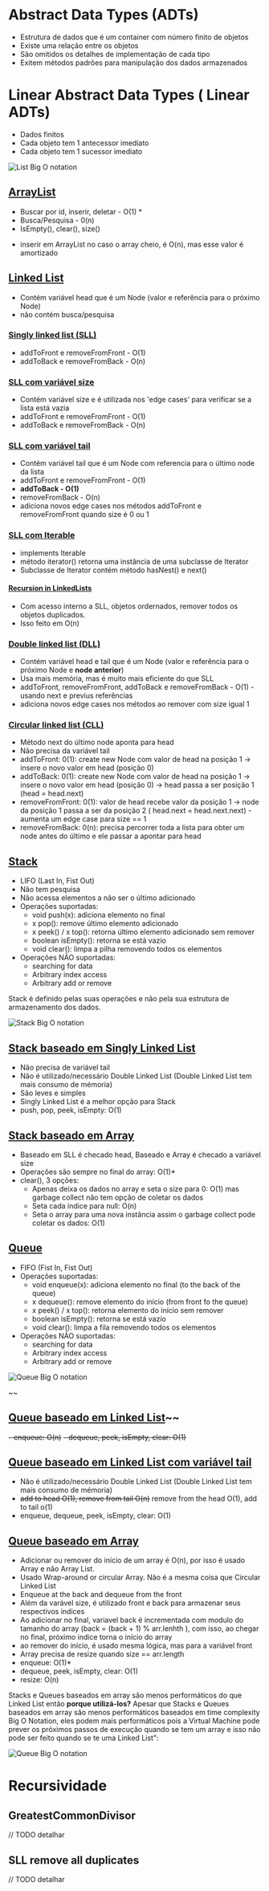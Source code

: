 # Abstract Data Types (ADTs)

- Estrutura de dados que é um container com número finito de objetos
- Existe uma relação entre os objetos
- São omitidos os detalhes de implementação de cada tipo
- Exitem métodos padrões para manipulação dos dados armazenados

# Linear Abstract Data Types ( Linear ADTs)

- Dados finitos
- Cada objeto tem 1 antecessor imediato
- Cada objeto tem 1 sucessor imediato

![List Big O notation](https://github.com/hader-araujo/algorithms/blob/main/src/main/resources/images/Big-O_ADT.png)

## [ArrayList](https://github.com/hader-araujo/algorithms/blob/main/src/main/java/arraylist/ArrayListImplementation.java)

- Buscar por id, inserir, deletar - O(1) *
- Busca/Pesquisa - 0(n)
- IsEmpty(), clear(), size()


* inserir em ArrayList no caso o array cheio, é O(n), mas esse valor é amortizado

## [Linked List](https://github.com/hader-araujo/algorithms/tree/main/src/main/java/linkedlist)

- Contém variável head que é um Node (valor e referência para o próximo Node)
- não contém busca/pesquisa

### [Singly linked list (SLL)](https://github.com/hader-araujo/algorithms/blob/main/src/main/java/linkedlist/singlylinkedlist/SinglyLinkedList.java)

- addToFront e removeFromFront - O(1)
- addToBack e removeFromBack - O(n)

### [SLL com variável size](https://github.com/hader-araujo/algorithms/blob/main/src/main/java/linkedlist/singlylinkedlist/SinglyLinkedListOptimizationWithSize.java)

- Contém variável size e é utilizada nos 'edge cases' para verificar se a lista está vazia
- addToFront e removeFromFront - O(1)
- addToBack e removeFromBack - O(n)

### [SLL com variável tail](https://github.com/hader-araujo/algorithms/blob/main/src/main/java/linkedlist/singlylinkedlist/SinglyLinkedListOptimizationWithTail.java)

- Contém variável tail que é um Node com referencia para o último node da lista
- addToFront e removeFromFront - O(1)
- **addToBack - O(1)**
- removeFromBack - O(n)
- adiciona novos edge cases nos métodos addToFront e removeFromFront quando size é 0 ou 1

### [SLL com Iterable](https://github.com/hader-araujo/algorithms/blob/main/src/main/java/linkedlist/singlylinkedlist/SinglyLinkedListOptimizationWithTailIterable.java)

- implements Iterable
- método iterator() retorna uma instância de uma subclasse de Iterator
- Subclasse de Iterator contém método hasNest() e next()

#### [Recursion in LinkedLists]((https://github.com/hader-araujo/algorithms/blob/main/src/main/java/linkedlist/singlylinkedlist/SinglyLinkedListOptimizationWithSizeWithMethodRemoveAllDuplicates.java))

- Com acesso interno a SLL, objetos ordernados, remover todos os objetos duplicados.
- Isso feito em O(n)

### [Double linked list (DLL)](https://github.com/hader-araujo/algorithms/blob/main/src/main/java/linkedlist/doublylinkedlist/DoublyLinkedList.java)

- Contém variável head e tail que é um Node (valor e referência para o próximo Node e **node anterior**)
- Usa mais memória, mas é muito mais eficiente do que SLL
- addToFront, removeFromFront, addToBack e removeFromBack - O(1) - usando next e previus referências
- adiciona novos edge cases nos métodos ao remover com size igual 1

### [Circular linked list (CLL)](https://github.com/hader-araujo/algorithms/blob/main/src/main/java/linkedlist/circularlylinkedlist/CircularlyLinkedList.java)

- Método next do último node aponta para head
- Não precisa da variável tail
- addToFront: 0(1): create new Node com valor de head na posição 1 -> insere o novo valor em head (posição 0)
- addToBack: 0(1): create new Node com valor de head na posição 1 -> insere o novo valor em head (posição 0) -> head
  passa a
  ser posição 1 (head = head.next)
- removeFromFront: 0(1): valor de head recebe valor da posição 1 -> node da posição 1 passa a ser da posição 2 (
  head.next =
  head.next.next) - aumenta um edge case para size == 1
- removeFromBack: 0(n): precisa percorrer toda a lista para obter um node antes do último e ele passar a apontar para
  head

## [Stack](https://github.com/hader-araujo/algorithms/tree/main/src/main/java/stack)

- LIFO (Last In, Fist Out)
- Não tem pesquisa
- Não acessa elementos a não ser o último adicionado
- Operações suportadas:
    - void push(x): adiciona elemento no final
    - x pop(): remove último elemento adicionado
    - x peek() / x top(): retorna último elemento adicionado sem remover
    - boolean isEmpty(): retorna se está vazio
    - void clear(): limpa a pilha removendo todos os elementos
- Operações NÃO suportadas:
    - searching for data
    - Arbitrary index access
    - Arbitrary add or remove

Stack é definido pelas suas operações e não pela sua estrutura de armazenamento dos dados.

![Stack Big O notation](https://github.com/hader-araujo/algorithms/blob/main/src/main/resources/images/Big-O_Stack.png)

## [Stack baseado em Singly Linked List](https://github.com/hader-araujo/algorithms/tree/main/src/main/java/stack/SinglyLinkedListBackedStack.java)

- Não precisa de variável tail
- Não é utilizado/necessário Double Linked List (Double Linked List tem mais consumo de mémoria)
- São leves e simples
- Singly Linked List é a melhor opção para Stack
- push, pop, peek, isEmpty: O(1)

## [Stack baseado em Array](https://github.com/hader-araujo/algorithms/tree/main/src/main/java/stack/ArrayBackedStack.java)

- Baseado em SLL é checado head, Baseado e Array é checado a variável size
- Operações são sempre no final do array: O(1)*
- clear(), 3 opções:
    - Apenas deixa os dados no array e seta o size para 0: O(1) mas garbage collect não tem opção de coletar os dados
    - Seta cada indice para null: O(n)
    - Seta o array para uma nova instância assim o garbage collect pode coletar os dados: O(1)

## [Queue](https://github.com/hader-araujo/algorithms/tree/main/src/main/java/queue)

- FIFO (Fist In, Fist Out)
- Operações suportadas:
    - void enqueue(x): adiciona elemento no final (to the back of the queue)
    - x dequeue(): remove elemento do início (from front fo the queue)
    - x peek() / x top(): retorna elemento do início sem remover
    - boolean isEmpty(): retorna se está vazio
    - void clear(): limpa a fila removendo todos os elementos
- Operações NÃO suportadas:
    - searching for data
    - Arbitrary index access
    - Arbitrary add or remove

![Queue Big O notation](https://github.com/hader-araujo/algorithms/blob/main/src/main/resources/images/Big-O_Queue.png)

~~
## [Queue baseado em Linked List](https://github.com/hader-araujo/algorithms/tree/main/src/main/java/queue/LinkedListBackedQueue.java)~~

~~- enqueue: O(n)~~
~~- dequeue, peek, isEmpty, clear: O(1)~~

## [Queue baseado em Linked List com variável tail](https://github.com/hader-araujo/algorithms/tree/main/src/main/java/queue/LinkedListBackedQueueWithTail.java)

- Não é utilizado/necessário Double Linked List (Double Linked List tem mais consumo de mémoria)
- ~~add to head O(1), remove from tail O(n)~~ remove from the head O(1), add to tail o(1)
- enqueue, dequeue, peek, isEmpty, clear: O(1)

## [Queue baseado em Array](https://github.com/hader-araujo/algorithms/tree/main/src/main/java/queue/ArrayBackedQueue.java)

- Adicionar ou remover do início de um array é O(n), por isso é usado Array e não Array List.
- Usado Wrap-around or circular Array. Não é a mesma coisa que Circular Linked List
- Enqueue at the back and dequeue from the front
- Além da varável size, é utilizado front e back para armazenar seus respectivos indices
- Ao adicionar no final, variavel back é incrementada com modulo do tamanho do array (back = (back + 1) % arr.lenhth ),
  com isso, ao chegar no final, próximo indice torna o início do array
- ao remover do início, é usado mesma lógica, mas para a variável front
- Array precisa de resize quando size == arr.length
- enqueue: O(1)*
- dequeue, peek, isEmpty, clear: O(1)
- resize: O(n)

Stacks e Queues baseados em array são menos performáticos do que Linked List então **porque utilizá-los?**
Apesar que Stacks e Queues baseados em array são menos performáticos baseados em time complexity Big O Notation, eles
podem mais
performáticos pois a Virtual Machine pode prever os próximos passos de execução quando se tem um array e isso não pode
ser feito quando se te uma Linked List":

![Queue Big O notation](https://github.com/hader-araujo/algorithms/blob/main/src/main/resources/images/ArrayVSLinkedList.png)

# Recursividade

## GreatestCommonDivisor

// TODO detalhar

## SLL remove all duplicates

// TODO detalhar

